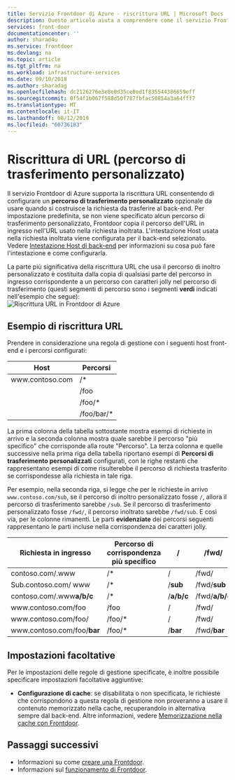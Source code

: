 ```yaml
---
title: Servizio Frontdoor di Azure - riscrittura URL | Microsoft Docs
description: Questo articolo aiuta a comprendere come il servizio Frontdoor di Azure, se configurato, effettui la riscrittura URL per le route.
services: front-door
documentationcenter: ''
author: sharad4u
ms.service: frontdoor
ms.devlang: na
ms.topic: article
ms.tgt_pltfrm: na
ms.workload: infrastructure-services
ms.date: 09/10/2018
ms.author: sharadag
ms.openlocfilehash: dc2126276e3e8e0d35ce8ed1f835544386659eff
ms.sourcegitcommit: 0f54f1b067f588d50f787fbfac50854a3a64fff7
ms.translationtype: MT
ms.contentlocale: it-IT
ms.lasthandoff: 08/12/2019
ms.locfileid: "60736183"
---
```

# <a name="url-rewrite-custom-forwarding-path"></a>Riscrittura di URL (percorso di trasferimento personalizzato)
Il servizio Frontdoor di Azure supporta la riscrittura URL consentendo di configurare un **percorso di trasferimento personalizzato** opzionale da usare quando si costruisce la richiesta da trasferire al back-end. Per impostazione predefinita, se non viene specificato alcun percorso di trasferimento personalizzato, Frontdoor copia il percorso dell'URL in ingresso nell'URL usato nella richiesta inoltrata. L'intestazione Host usata nella richiesta inoltrata viene configurata per il back-end selezionato. Vedere [Intestazione Host di back-end](front-door-backend-pool.md#hostheader) per informazioni su cosa può fare l'intestazione e come configurarla.

La parte più significativa della riscrittura URL che usa il percorso di inoltro personalizzato è costituita dalla copia di qualsiasi parte del percorso in ingresso corrispondente a un percorso con caratteri jolly nel percorso di trasferimento (questi segmenti di percorso sono i segmenti **verdi** indicati nell'esempio che segue):
</br>
![Riscrittura URL in Frontdoor di Azure][1]

## <a name="url-rewrite-example"></a>Esempio di riscrittura URL
Prendere in considerazione una regola di gestione con i seguenti host front-end e i percorsi configurati:

| Host      | Percorsi       |
|------------|-------------|
| www\.contoso.com | /\*         |
|            | /foo        |
|            | /foo/\*     |
|            | /foo/bar/\* |

La prima colonna della tabella sottostante mostra esempi di richieste in arrivo e la seconda colonna mostra quale sarebbe il percorso "più specifico" che corrisponde alla route "Percorso".  La terza colonna e quelle successive nella prima riga della tabella riportano esempi di **Percorsi di trasferimento personalizzati** configurati, con le righe restanti che rappresentano esempi di come risulterebbe il percorso di richiesta trasferito se corrispondesse alla richiesta in tale riga.

Per esempio, nella seconda riga, si legge che per le richieste in arrivo `www.contoso.com/sub`, se il percorso di inoltro personalizzato fosse `/`, allora il percorso di trasferimento sarebbe `/sub`. Se il percorso di trasferimento personalizzato fosse `/fwd/`, il percorso inoltrato sarebbe `/fwd/sub`. E così via, per le colonne rimanenti. Le parti **evidenziate** dei percorsi seguenti rappresentano le parti incluse nella corrispondenza dei caratteri jolly.


| Richiesta in ingresso       | Percorso di corrispondenza più specifico | /          | /fwd/          | /foo/          | /foo/bar/          |
|------------------------|--------------------------|------------|----------------|----------------|--------------------|
| contoso.com/\.www            | /\*                      | /          | /fwd/          | /foo/          | /foo/bar/          |
| Sub\.contoso.com/ www     | /\*                      | /**sub**   | /fwd/**sub**   | /foo/**sub**   | /foo/bar/**sub**   |
| contoso.com/\.www**a/b/c**   | /\*                      | /**a/b/c** | /fwd/**a/b/c** | /foo/**a/b/c** | /foo/bar/**a/b/c** |
| www\.contoso.com/foo         | /foo                     | /          | /fwd/          | /foo/          | /foo/bar/          |
| www\.contoso.com/foo/        | /foo/\*                  | /          | /fwd/          | /foo/          | /foo/bar/          |
| www\.contoso.com/foo/**bar** | /foo/\*                  | /**bar**   | /fwd/**bar**   | /foo/**bar**   | /foo/bar/**bar**   |


## <a name="optional-settings"></a>Impostazioni facoltative
Per le impostazioni delle regole di gestione specificate, è inoltre possibile specificare impostazioni facoltative aggiuntive:

* **Configurazione di cache**: se disabilitata o non specificata, le richieste che corrispondono a questa regola di gestione non proveranno a usare il contenuto memorizzato nella cache, recuperandolo in alternativa sempre dal back-end. Altre informazioni, vedere [Memorizzazione nella cache con Frontdoor](front-door-caching.md).



## <a name="next-steps"></a>Passaggi successivi

- Informazioni su come [creare una Frontdoor](quickstart-create-front-door.md).
- Informazioni sul [funzionamento di Frontdoor](front-door-routing-architecture.md).

<!--Image references-->
[1]: ./media/front-door-url-rewrite/front-door-url-rewrite-example.jpg